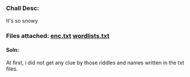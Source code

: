 ### Chall Desc: 
It's so snowy

### Files attached: [enc.txt](enc.txt)  [wordlists.txt](wordlists.txt)

#### Soln:

At first, i did not get any clue by those riddles and names written in the txt files.

